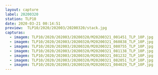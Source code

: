 ```yaml
---
layout: capture
label: 20200320
station: TLP10
date: 2020-03-21 00:14:51
preview:  TLP10/2020/202003/20200320/stack.jpg
capturas:
  - imagem: TLP10/2020/202003/20200320/M20200321_001451_TLP_10P.jpg
  - imagem: TLP10/2020/202003/20200320/M20200321_060838_TLP_10P.jpg
  - imagem: TLP10/2020/202003/20200320/M20200321_080755_TLP_10P.jpg
  - imagem: TLP10/2020/202003/20200320/M20200321_081138_TLP_10P.jpg
  - imagem: TLP10/2020/202003/20200320/M20200321_081232_TLP_10P.jpg
  - imagem: TLP10/2020/202003/20200320/M20200321_082051_TLP_10P.jpg
  - imagem: TLP10/2020/202003/20200320/M20200321_084029_TLP_10P.jpg
---
```

